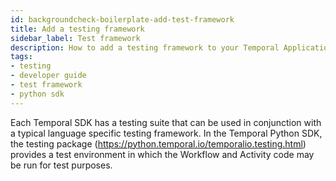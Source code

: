 ```yaml
---
id: backgroundcheck-boilerplate-add-test-framework
title: Add a testing framework
sidebar_label: Test framework
description: How to add a testing framework to your Temporal Application.
tags:
- testing
- developer guide
- test framework
- python sdk
---
```


<!-- DO NOT EDIT THIS FILE DIRECTLY.
THIS FILE IS GENERATED from https://github.com/temporalio/documentation-samples-python/blob/develop-patching/backgroundcheck_boilerplate/tests/workflow_dacx_test.py. -->

Each Temporal SDK has a testing suite that can be used in conjunction with a typical language specific testing framework.
In the Temporal Python SDK, the testing package (https://python.temporal.io/temporalio.testing.html) provides a test environment in which the Workflow and Activity code may be run for test purposes.
